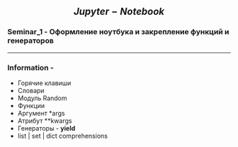 ## $$Jupyter-Notebook$$

### Seminar_1 - Оформление ноутбука и закрепление функций и генераторов








---
### Information - 
- Горячие клавиши
- Словари
- Модуль Random
- Функции
- Аргумент *args
- Атрибут **kwargs
- Генераторы - **yield**
- list | set | dict comprehensions